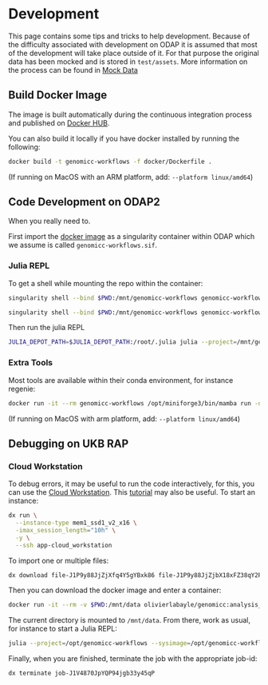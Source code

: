 # Development

This page contains some tips and tricks to help development. Because of the difficulty associated with development on ODAP it is assumed that most of the development will take place outside of it. For that purpose the original data has been mocked and is stored in `test/assets`. More information on the process can be found in [Mock Data](@ref)

## Build Docker Image

The image is built automatically during the continuous integration process and published on [Docker HUB](https://hub.docker.com/repository/docker/olivierlabayle/genomicc-workflows/tags).

You can also build it locally if you have docker installed by running the following:

```bash
docker build -t genomicc-workflows -f docker/Dockerfile .
```

(If running on MacOS with an ARM platform, add: `--platform linux/amd64`)

## Code Development on ODAP2

When you really need to.

First import the [docker image](https://hub.docker.com/repository/docker/olivierlabayle/genomicc-workflows/general) as a singularity container within ODAP which we assume is called `genomicc-workflows.sif`.

### Julia REPL

To get a shell while mounting the repo within the container:

```bash
singularity shell --bind $PWD:/mnt/genomicc-workflows genomicc-workflows.sif
```

```bash
singularity shell --bind $PWD:/mnt/genomicc-workflows genomicc-workflows.sif 
```

Then run the julia REPL

```bash
JULIA_DEPOT_PATH=$JULIA_DEPOT_PATH:/root/.julia julia --project=/mnt/genomicc-workflows
```

### Extra Tools

Most tools are available within their conda environment, for instance regenie:

```bash
docker run -it --rm genomicc-workflows /opt/miniforge3/bin/mamba run -n regenie_env regenie --help
```

(If running on MacOS with arm platform, add: `--platform linux/amd64`)


## Debugging on UKB RAP

### Cloud Workstation

To debug errors, it may be useful to run the code interactively, for this, you can use the [Cloud Workstation](https://documentation.dnanexus.com/developer/cloud-workstation). This [tutorial](https://academy.dnanexus.com/interactivecloudcomputing/cloudworkstation) may also be useful. To start an instance:

```bash
dx run \
  --instance-type mem1_ssd1_v2_x16 \
  -imax_session_length="10h" \
  -y \
  --ssh app-cloud_workstation
```

To import one or multiple files:

```bash
dx download file-J1P9y88JjZjXfq4Y5gYBxk86 file-J1P9y88JjZjbX18xFZ38qY2P
```

Then you can download the docker image and enter a container:

```bash
docker run -it --rm -v $PWD:/mnt/data olivierlabayle/genomicc:analysis_workflow /bin/bash
```

The current directory is mounted to `/mnt/data`. From there, work as usual, for instance to start a Julia REPL:

```bash
julia --project=/opt/genomicc-workflows --sysimage=/opt/genomicc-workflows/GenomiccWorkflows.so --startup-file=no
```

Finally, when you are finished, terminate the job with the appropriate job-id:

```bash
dx terminate job-J1V4870JpYQP94jgb33y45qP
```
